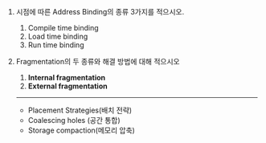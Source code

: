 1. 시점에 따른 Address Binding의 종류 3가지를 적으시오.
    1. Compile time binding
    2. Load time binding
    3. Run time binding


2. Fragmentation의 두 종류와 해결 방법에 대해 적으시오
    1.  **Internal fragmentation**
    1. **External fragmentation**
    ---

    - Placement Strategies(배치 전략)
    - Coalescing holes (공간 통합)
    - Storage compaction(메모리 압축)